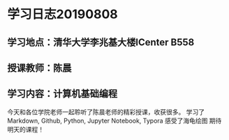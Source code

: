 # 学习日志20190808

## 学习地点：清华大学李兆基大楼ICenter B558
## 授课教师：陈晨
## 学习内容：计算机基础编程

今天和各位学院老师一起聆听了陈晨老师的精彩授课，收获很多。
学习了Markdown, Github, Python, Jupyter Notebook, Typora
感受了海龟绘图
期待明天的课程！